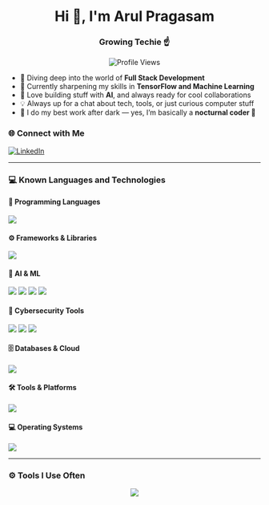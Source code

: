 <h1 align="center">Hi 👋, I'm Arul Pragasam</h1>
<h3 align="center">Growing Techie ☝️</h3>

<p align="center">
  <img src="https://komarev.com/ghpvc/?username=arulpragasam99&label=Profile+Views&color=blueviolet&style=flat-square" alt="Profile Views"/>
</p>

- 🚀 Diving deep into the world of **Full Stack Development**  
- 🧠 Currently sharpening my skills in **TensorFlow and Machine Learning**  
- 🤖 Love building stuff with **AI**, and always ready for cool collaborations  
- 💡 Always up for a chat about tech, tools, or just curious computer stuff  
- 🌙 I do my best work after dark — yes, I’m basically a **nocturnal coder 🦇**

### 🌐 Connect with Me

[![LinkedIn](https://img.shields.io/badge/LinkedIn-0077B5?style=flat-square&logo=linkedin&logoColor=white)](https://www.linkedin.com/in/arul-pragasam99)

---

### 💻 Known Languages and Technologies

#### 🧠 Programming Languages
<p>
  <img src="https://skillicons.dev/icons?i=python,java,js,c,dart,ts,html,css,sql" />
</p>

#### ⚙️ Frameworks & Libraries
<p>
  <img src="https://skillicons.dev/icons?i=react,tailwind,flutter,nodejs,express,firebase,dash" />
</p>

#### 🧠 AI & ML
<p>
  <img src="https://skillicons.dev/icons?i=tensorflow" />
  <img src="https://img.shields.io/badge/NLTK-green?style=flat-square" />
  <img src="https://img.shields.io/badge/Scikit--learn-F7931E?style=flat-square&logo=scikit-learn&logoColor=white" />
  <img src="https://img.shields.io/badge/HuggingFace-Transformers-yellow?style=flat-square&logo=HuggingFace&logoColor=black" />
</p>

#### 🔐 Cybersecurity Tools
<p>
  <img src="https://img.shields.io/badge/Wireshark-0078D7?style=flat-square&logo=Wireshark&logoColor=white" />
  <img src="https://img.shields.io/badge/Metasploit-005F87?style=flat-square&logo=metasploit&logoColor=white" />
  <img src="https://img.shields.io/badge/Burp_Suite-ff6600?style=flat-square&logo=burpsuite&logoColor=white" />
</p>

#### 🗄️ Databases & Cloud
<p>
  <img src="https://skillicons.dev/icons?i=mysql,sqlite,firebase,gcp,aws" />
</p>

#### 🛠️ Tools & Platforms
<p>
  <img src="https://skillicons.dev/icons?i=git,github,postman,androidstudio,figma,photoshop" />
</p>

#### 💻 Operating Systems
<p>
  <img src="https://skillicons.dev/icons?i=windows,linux" />
</p>

---

### ⚙️ Tools I Use Often

<p align="center">
  <img src="https://skillicons.dev/icons?i=python,java,js,react,tailwind,figma,html,css,linux,firebase,flutter,dart,sqlite,mysql,git,github,postman,photoshop,androidstudio" />
</p>
